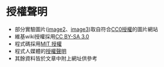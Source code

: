 # 授權聲明
* 部分實驗圖片([image2](https://unsplash.com)、[image3](https://xframe.io/photos/14841))取自符合[CC0授權](http://creativecommons.tw/cc0)的圖片網站
* 維基wiki授權採用[CC BY-SA 3.0](https://zh.wikipedia.org/wiki/Wikipedia:CC_BY-SA_3.0%E5%8D%8F%E8%AE%AE%E6%96%87%E6%9C%AC)
* 程式碼採用[MIT 授權](https://zh.wikipedia.org/wiki/MIT%E8%A8%B1%E5%8F%AF%E8%AD%89)
* 程式人媒體的[授權聲明](https://programmermedia.org/root/%E7%A8%8B%E5%BC%8F%E4%BA%BA%E5%AA%92%E9%AB%94/%E6%8E%88%E6%AC%8A.md)
* 其餘資料皆於文章中附上網址供參考

